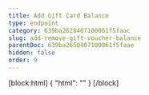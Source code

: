 ```yaml
---
title: Add Gift Card Balance
type: endpoint
category: 639ba2628407100061f5faac
slug: add-remove-gift-voucher-balance
parentDoc: 639ba2658407100061f5faae
hidden: false
order: 9
---
```

[block:html]
{
  "html": "<style>\n.LanguagePicker-divider { \n  display: none; }\n  \n[title=\"Toggle library\"] { \n  display: none; }\n</style>"
}
[/block]